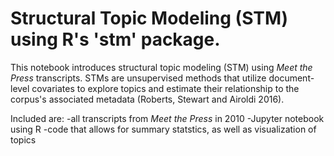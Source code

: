 # Structural Topic Modeling (STM) using R's 'stm' package. 
This notebook introduces structural topic modeling (STM) using _Meet the Press_ transcripts. STMs are unsupervised methods that utilize document-level covariates to explore topics and estimate their relationship to the corpus's associated metadata (Roberts, Stewart and Airoldi 2016).

Included are:
-all transcripts from _Meet the Press_ in 2010
-Jupyter notebook using R
-code that allows for summary statstics, as well as visualization of topics
